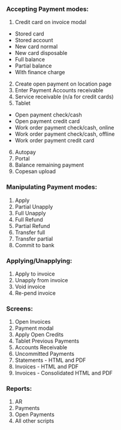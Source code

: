 ### Accepting Payment modes:
1) Credit card on invoice modal 
- Stored card
- Stored account
- New card normal
- New card disposable
- Full balance
- Partial balance
- With finance charge
2) Create open payment on location page
3) Enter Payment Accounts receivable
4) Service receivable (n/a for credit cards)
5) Tablet
- Open payment check/cash
- Open payment credit card
- Work order payment check/cash, online
- Work order payment check/cash, offline
- Work order payment credit card
6) Autopay
7) Portal
8) Balance remaining payment
9) Copesan upload

### Manipulating Payment modes:
1) Apply
2) Partial Unapply
3) Full Unapply
4) Full Refund
5) Partial Refund
6) Transfer full
7) Transfer partial
8) Commit to bank

### Applying/Unapplying:
1) Apply to invoice
2) Unapply from invoice
3) Void invoice
4) Re-pend invoice

### Screens:
1) Open Invoices
2) Payment modal
3) Apply Open Credits
4) Tablet Previous Payments
5) Accounts Receivable
6) Uncommitted Payments
7) Statements - HTML and PDF
8) Invoices - HTML and PDF
9) Invoices - Consolidated HTML and PDF

### Reports:
1) AR
2) Payments
3) Open Payments
4) All other scripts